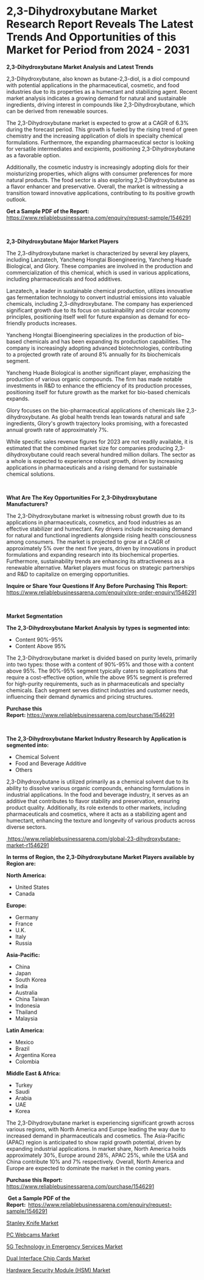 <p><h1>2,3-Dihydroxybutane Market Research Report Reveals The Latest Trends And Opportunities of this Market for Period from 2024 - 2031</h1></p><p><strong>2,3-Dihydroxybutane Market Analysis and Latest Trends</strong></p>
<p><p>2,3-Dihydroxybutane, also known as butane-2,3-diol, is a diol compound with potential applications in the pharmaceutical, cosmetic, and food industries due to its properties as a humectant and stabilizing agent. Recent market analysis indicates a growing demand for natural and sustainable ingredients, driving interest in compounds like 2,3-Dihydroxybutane, which can be derived from renewable sources.</p><p>The 2,3-Dihydroxybutane market is expected to grow at a CAGR of 6.3% during the forecast period. This growth is fueled by the rising trend of green chemistry and the increasing application of diols in specialty chemical formulations. Furthermore, the expanding pharmaceutical sector is looking for versatile intermediates and excipients, positioning 2,3-Dihydroxybutane as a favorable option. </p><p>Additionally, the cosmetic industry is increasingly adopting diols for their moisturizing properties, which aligns with consumer preferences for more natural products. The food sector is also exploring 2,3-Dihydroxybutane as a flavor enhancer and preservative. Overall, the market is witnessing a transition toward innovative applications, contributing to its positive growth outlook.</p></p>
<p><strong>Get a Sample PDF of the Report:&nbsp;</strong> <a href="https://www.reliablebusinessarena.com/enquiry/request-sample/1546291?utm_campaign=1172&utm_medium=2&utm_source=Github&utm_content=ia&utm_term=29092024&utm_id=23-dihydroxybutane">https://www.reliablebusinessarena.com/enquiry/request-sample/1546291</a></p>
<p>&nbsp;</p>
<p><strong>2,3-Dihydroxybutane Major Market Players</strong></p>
<p><p>The 2,3-dihydroxybutane market is characterized by several key players, including Lanzatech, Yancheng Hongtai Bioengineering, Yancheng Huade Biological, and Glory. These companies are involved in the production and commercialization of this chemical, which is used in various applications, including pharmaceuticals and food additives.</p><p>Lanzatech, a leader in sustainable chemical production, utilizes innovative gas fermentation technology to convert industrial emissions into valuable chemicals, including 2,3-dihydroxybutane. The company has experienced significant growth due to its focus on sustainability and circular economy principles, positioning itself well for future expansion as demand for eco-friendly products increases.</p><p>Yancheng Hongtai Bioengineering specializes in the production of bio-based chemicals and has been expanding its production capabilities. The company is increasingly adopting advanced biotechnologies, contributing to a projected growth rate of around 8% annually for its biochemicals segment.</p><p>Yancheng Huade Biological is another significant player, emphasizing the production of various organic compounds. The firm has made notable investments in R&D to enhance the efficiency of its production processes, positioning itself for future growth as the market for bio-based chemicals expands.</p><p>Glory focuses on the bio-pharmaceutical applications of chemicals like 2,3-dihydroxybutane. As global health trends lean towards natural and safe ingredients, Glory's growth trajectory looks promising, with a forecasted annual growth rate of approximately 7%.</p><p>While specific sales revenue figures for 2023 are not readily available, it is estimated that the combined market size for companies producing 2,3-dihydroxybutane could reach several hundred million dollars. The sector as a whole is expected to experience robust growth, driven by increasing applications in pharmaceuticals and a rising demand for sustainable chemical solutions.</p></p>
<p>&nbsp;</p>
<p><strong>What Are The Key Opportunities For 2,3-Dihydroxybutane Manufacturers?</strong></p>
<p><p>The 2,3-Dihydroxybutane market is witnessing robust growth due to its applications in pharmaceuticals, cosmetics, and food industries as an effective stabilizer and humectant. Key drivers include increasing demand for natural and functional ingredients alongside rising health consciousness among consumers. The market is projected to grow at a CAGR of approximately 5% over the next five years, driven by innovations in product formulations and expanding research into its biochemical properties. Furthermore, sustainability trends are enhancing its attractiveness as a renewable alternative. Market players must focus on strategic partnerships and R&D to capitalize on emerging opportunities.</p></p>
<p><strong>Inquire or Share Your Questions If Any Before Purchasing This Report:</strong> <a href="https://www.reliablebusinessarena.com/enquiry/pre-order-enquiry/1546291?utm_campaign=1172&utm_medium=2&utm_source=Github&utm_content=ia&utm_term=29092024&utm_id=23-dihydroxybutane">https://www.reliablebusinessarena.com/enquiry/pre-order-enquiry/1546291</a></p>
<p>&nbsp;</p>
<p><strong>Market Segmentation</strong></p>
<p><strong>The 2,3-Dihydroxybutane Market Analysis by types is segmented into:</strong></p>
<p><ul><li>Content 90%-95%</li><li>Content Above 95%</li></ul></p>
<p><p>The 2,3-Dihydroxybutane market is divided based on purity levels, primarily into two types: those with a content of 90%-95% and those with a content above 95%. The 90%-95% segment typically caters to applications that require a cost-effective option, while the above 95% segment is preferred for high-purity requirements, such as in pharmaceuticals and specialty chemicals. Each segment serves distinct industries and customer needs, influencing their demand dynamics and pricing structures.</p></p>
<p><strong>Purchase this Report:&nbsp;</strong><a href="https://www.reliablebusinessarena.com/purchase/1546291?utm_campaign=1172&utm_medium=2&utm_source=Github&utm_content=ia&utm_term=29092024&utm_id=23-dihydroxybutane">https://www.reliablebusinessarena.com/purchase/1546291</a></p>
<p>&nbsp;</p>
<p><strong>The 2,3-Dihydroxybutane Market Industry Research by Application is segmented into:</strong></p>
<p><ul><li>Chemical Solvent</li><li>Food and Beverage Additive</li><li>Others</li></ul></p>
<p><p>2,3-Dihydroxybutane is utilized primarily as a chemical solvent due to its ability to dissolve various organic compounds, enhancing formulations in industrial applications. In the food and beverage industry, it serves as an additive that contributes to flavor stability and preservation, ensuring product quality. Additionally, its role extends to other markets, including pharmaceuticals and cosmetics, where it acts as a stabilizing agent and humectant, enhancing the texture and longevity of various products across diverse sectors.</p></p>
<p><a href="https://www.reliablebusinessarena.com/global-23-dihydroxybutane-market-r1546291?utm_campaign=1172&utm_medium=2&utm_source=Github&utm_content=ia&utm_term=29092024&utm_id=23-dihydroxybutane">&nbsp;https://www.reliablebusinessarena.com/global-23-dihydroxybutane-market-r1546291</a></p>
<p><strong>In terms of Region, the 2,3-Dihydroxybutane Market Players available by Region are:</strong></p>
<p>
    <p> <strong> North America: </strong>
        <ul>
            <li>United States</li>
            <li>Canada</li>
        </ul>
        </p> 
    <p> <strong> Europe: </strong>
        <ul>
            <li>Germany</li>
            <li>France</li>
            <li>U.K.</li>
            <li>Italy</li>
            <li>Russia</li>
        </ul>
        </p> 
    <p> <strong> Asia-Pacific: </strong>
        <ul>
            <li>China</li>
            <li>Japan</li>
            <li>South Korea</li>
            <li>India</li>
            <li>Australia</li>
            <li>China Taiwan</li>
            <li>Indonesia</li>
            <li>Thailand</li>
            <li>Malaysia</li>
        </ul>
        </p> 
    <p> <strong> Latin America: </strong>
        <ul>
            <li>Mexico</li>
            <li>Brazil</li>
            <li>Argentina Korea</li>
            <li>Colombia</li>
        </ul>
        </p> 
    <p> <strong> Middle East & Africa: </strong>
        <ul>
            <li>Turkey</li>
            <li>Saudi</li>
            <li>Arabia</li>
            <li>UAE</li>
            <li>Korea</li>
        </ul>
    </p>
    </p>
<p><p>The 2,3-Dihydroxybutane market is experiencing significant growth across various regions, with North America and Europe leading the way due to increased demand in pharmaceuticals and cosmetics. The Asia-Pacific (APAC) region is anticipated to show rapid growth potential, driven by expanding industrial applications. In market share, North America holds approximately 30%, Europe around 28%, APAC 25%, while the USA and China contribute 10% and 7% respectively. Overall, North America and Europe are expected to dominate the market in the coming years.</p></p>
<p><strong>Purchase this Report: </strong><a href="https://www.reliablebusinessarena.com/purchase/1546291?utm_campaign=1172&utm_medium=2&utm_source=Github&utm_content=ia&utm_term=29092024&utm_id=23-dihydroxybutane">https://www.reliablebusinessarena.com/purchase/1546291</a></p>
<p>&nbsp;<strong>Get a Sample PDF of the Report:&nbsp;&nbsp;</strong><a href="https://www.reliablebusinessarena.com/enquiry/request-sample/1546291?utm_campaign=1172&utm_medium=2&utm_source=Github&utm_content=ia&utm_term=29092024&utm_id=23-dihydroxybutane">https://www.reliablebusinessarena.com/enquiry/request-sample/1546291</a></p>
<p><strong></strong></p>
<p><p><a href="https://www.linkedin.com/pulse/stanley-knife-market-essentials-key-players-demand-drivers-vmywf?utm_campaign=1172&utm_medium=2&utm_source=Github&utm_content=ia&utm_term=29092024&utm_id=23-dihydroxybutane">Stanley Knife Market</a></p><p><a href="https://www.linkedin.com/pulse/exploring-pc-webcams-market-dynamics-revenue-analysis-growth-llmjf?utm_campaign=1172&utm_medium=2&utm_source=Github&utm_content=ia&utm_term=29092024&utm_id=23-dihydroxybutane">PC Webcams Market</a></p><p><a href="https://github.com/julyju69/Market-Research-Report-List-5/blob/main/5g-technology-in-emergency-services-market.md?utm_campaign=1172&utm_medium=2&utm_source=Github&utm_content=ia&utm_term=29092024&utm_id=23-dihydroxybutane">5G Technology in Emergency Services Market</a></p><p><a href="https://issuu.com/reportprime-2/docs/dual-interface-chip-cards-market-si_4d5b0c8db84612?utm_campaign=1172&utm_medium=2&utm_source=Github&utm_content=ia&utm_term=29092024&utm_id=23-dihydroxybutane">Dual Interface Chip Cards Market</a></p><p><a href="https://issuu.com/reportprime-2/docs/hardware-security-module-hsm-market_f476139e5c2407?utm_campaign=1172&utm_medium=2&utm_source=Github&utm_content=ia&utm_term=29092024&utm_id=23-dihydroxybutane">Hardware Security Module (HSM) Market</a></p></p>